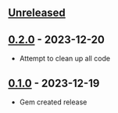 ## [Unreleased]

## [0.2.0] - 2023-12-20

- Attempt to clean up all code

## [0.1.0] - 2023-12-19

- Gem created release

[Unreleased]: https://github.com/site-prism/testingrecord/compare/v0.2.0...HEAD
[0.2.0]:      https://github.com/site-prism/testingrecord/compare/v0.1.0...v0.2.0
[0.1.0]:      https://github.com/site-prism/testingrecord/commit/3777aec

